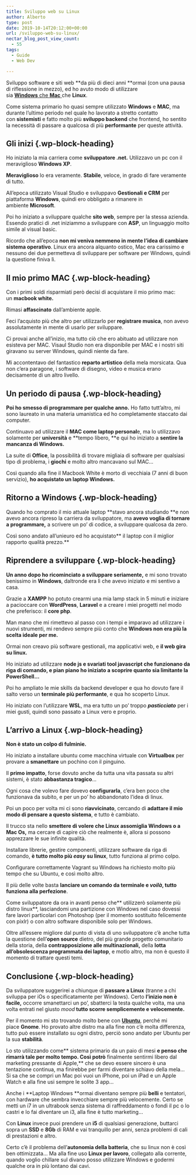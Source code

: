 ```yaml
---
title: Sviluppo web su Linux
author: Alberto
type: post
date: 2019-10-14T20:12:00+00:00
url: /sviluppo-web-su-linux/
nectar_blog_post_view_count:
  - 55
tags:
  - Guide
  - Web Dev

---
```

Sviluppo software e siti web **da più di dieci anni **ormai (con una pausa di riflessione in mezzo), ed ho avuto modo di utilizzare sia [**Windows** che **Mac** ][1]che **Linux**.

Come sistema primario ho quasi sempre utilizzato&nbsp;**Windows**&nbsp;e&nbsp;**MAC**, ma durante l’ultimo periodo nel quale ho lavorato a stretto contatto con&nbsp;**sistemisti**&nbsp;e fatto molto più&nbsp;**sviluppo backend**&nbsp;che frontend, ho sentito la necessità di passare a qualcosa di più&nbsp;**performante**&nbsp;per queste attività.

## Gli inizi {.wp-block-heading}

Ho iniziato la mia carriera come&nbsp;**sviluppatore .net.**&nbsp;Utilizzavo un pc con il meraviglioso&nbsp;**Windows XP**.

**Meraviglioso**&nbsp;lo era veramente.&nbsp;**Stabile**, veloce, in grado di fare veramente di tutto.

All’epoca utilizzato Visual Studio e sviluppavo&nbsp;**Gestionali e CRM**&nbsp;per piattaforma&nbsp;**Windows**, quindi ero obbligato a rimanere in ambiente&nbsp;**Microsoft**.

Poi ho iniziato a sviluppare qualche&nbsp;**sito web**, sempre per la stessa azienda. Essendo pratici di .net iniziammo a sviluppare con&nbsp;**ASP**, un linguaggio molto simile al visual basic.

Ricordo che all’epoca&nbsp;**non mi veniva nemmeno in mente l’idea di cambiare sistema operativo**. Linux era ancora alquanto ostico, Mac era carissimo e nessuno dei due permetteva di sviluppare per software per Windows, quindi la questione finiva lì.

## Il mio primo MAC {.wp-block-heading}

Con i primi soldi risparmiati però decisi di acquistare il mio primo mac: un&nbsp;**macbook white.**

Rimasi&nbsp;**affascinato**&nbsp;dall’ambiente apple.

Feci l’acquisto più che altro per utilizzarlo per&nbsp;**registrare musica**, non avevo assolutamente in mente di usarlo per sviluppare.

Ci provai anche all’inizio, ma tutto ciò che ero abituato ad utilizzare non esisteva per MAC. Visaul Studio non era disponibile per MAC e i nostri siti giravano su server Windows, quindi niente da fare.

Mi accontentavo del fantastico&nbsp;**reparto artistico**&nbsp;della mela morsicata. Qua non c’era paragone, i software di disegno, video e musica erano decisamente di un altro livello.

## Un periodo di pausa {.wp-block-heading}

**Poi ho smesso di programmare per qualche anno.**&nbsp;Ho fatto tutt’altro, mi sono laureato in una materia umanistica ed ho completamente staccato dai computer.

Continuavo ad utilizzare il&nbsp;**MAC come laptop personal**e, ma lo utilizzavo solamente per&nbsp;**università**&nbsp;e&nbsp;**tempo libero,&nbsp;**e qui ho iniziato a&nbsp;**sentire la mancanza di Windows.**

La suite di&nbsp;**Office**, la possibilità di trovare migliaia di software per qualsiasi tipo di problema, i&nbsp;**giochi**&nbsp;e molto altro mancavano sul MAC…

Così quando alla fine il Macbook White è morto di vecchiaia (7 anni di buon servizio),&nbsp;**ho acquistato un laptop Windows.**

## Ritorno a Windows {.wp-block-heading}

Quando ho comprato il mio attuale laptop&nbsp;**stavo ancora studiando&nbsp;**e non avevo ancora ripreso la carriera da sviluppatore, ma&nbsp;**avevo voglia di tornare a programmare,**&nbsp;a scrivere un po’ di codice, a sviluppare qualcosa da zero.

Così sono andato all’unieuro ed ho acquistato**&nbsp;il laptop con il miglior rapporto qualità prezzo.**

## Riprendere a sviluppare {.wp-block-heading}

**Un anno dopo ho ricominciato a sviluppare seriamente,**&nbsp;e mi sono trovato benissimo in&nbsp;**Windows**, daltronde era lì che avevo iniziato e mi sentivo a casa.

Grazie a&nbsp;**XAMPP**&nbsp;ho potuto crearmi una mia lamp stack in 5 minuti e iniziare a pacioccare con&nbsp;**WordPress**,&nbsp;**Laravel**&nbsp;e a creare i miei progetti nel modo che preferisco: il&nbsp;**core php**.

Man mano che mi rimettevo al passo con i tempi e imparavo ad utilizzare i nuovi strumenti, mi rendevo sempre più conto che&nbsp;**Windows non era più la scelta ideale per me.**

Ormai non creavo più software gestionali, ma applicativi web, e&nbsp;**il web gira su linux.**

Ho iniziato ad utilizzare&nbsp;**node js&nbsp;**e svariati tool&nbsp;**javascript**&nbsp;che funzionano da riga di comando, e pian piano ho iniziato a scoprire quanto sia**&nbsp;limitante la PowerShell…**

Poi ho ampliato le mie skills da backend developer e qua ho dovuto fare il salto verso un&nbsp;**terminale più performante**, e qua ho scoperto Linux.

Ho iniziato con l’utilizzare&nbsp;**WSL**, ma era tutto un po’ troppo&nbsp;_**pasticciato**_&nbsp;per i miei gusti, quindi sono passato a Linux vero e proprio.

## L’arrivo a Linux {.wp-block-heading}

**Non è stato un colpo di fulminie.**

Ho iniziato a installare ubuntu come macchina virtuale con&nbsp;**Virtualbox**&nbsp;per provare a&nbsp;**smanettare**&nbsp;un pochino con il pinguino.

Il&nbsp;**primo impatto**, forse dovuto anche da tutta una vita passata su altri sistemi, è stato&nbsp;**abbastanza tragico**…

Ogni cosa che volevo fare dovevo&nbsp;**configurarla**, c’era ben poco che funzionava da subito, e per un po’ ho abbandonato l’idea di linux.

Poi un poco per volta mi ci sono&nbsp;**riavvicinato**, cercando di&nbsp;**adattare il mio modo di pensare a questo sistema**, e tutto è cambiato.

Il trucco sta nello&nbsp;**smettere di volere che Linux assomiglia Windows o a Mac Os,**&nbsp;ma cercare di capire ciò che realmente è, allora si possono apprezzare le sue infinite qualità.

Installare librerie, gestire componenti, utilizzare software da riga di comando,&nbsp;**è tutto molto più&nbsp;_easy_&nbsp;su linux**, tutto funziona al primo colpo.

Configurare correttamente Vagrant su Windows ha richiesto molto più tempo che su Ubuntu, e così molto altro.

Il più delle volte basta&nbsp;**lanciare un comando da terminale e&nbsp;_voilà_, tutto funziona alla perfezione**.

Come sviluppatore da ora in avanti penso che**&nbsp;utilizzerò solamente più distro linux**, lasciandomi una partizione con Windows nel caso dovessi fare lavori particolari con Photoshop (per il momento sostituito felicemente con pixlr) o con altro software disponibile solo per Windows.

Oltre all’essere migliore dal punto di vista di uno sviluppatore c’è anche tutta la questione dell’**open source**&nbsp;dietro, del più grande progetto comunitario della storia, della&nbsp;**contrapposizione alle multinazionali,**&nbsp;della&nbsp;**lotta all’obsolescenza programmata dei laptop**, e motlo altro, ma non è questo il momento di trattare questi temi.

## Conclusione {.wp-block-heading}

Da sviluppatore suggerirei a chiunque di&nbsp;**passare a Linux**&nbsp;(tranne a chi sviluppa per iOs o specificatamente per Windows). Certo&nbsp;**l’inizio non è facile,**&nbsp;occorre smanettarci un po’, sbatterci la testa qualche volta, ma una volta entrati nel giusto&nbsp;_mood_**&nbsp;tutto scorre semplicemente e velocemente.**

Per il momento mi sto trovando molto bene con&nbsp;**<a href="https://www.ubuntu-it.org/" target="_blank" rel="noreferrer noopener">Ubuntu</a>**, perché mi piace&nbsp;**Gnome**. Ho provato altre distro ma alla fine non c’è molta differenza, tutto può essere installato su ogni distro, perciò sono andato per Ubuntu per la sua&nbsp;**stabilità**.

Lo sto utilizzando come**&nbsp;sistema primario da un paio di mesi&nbsp;**e penso che rimarrà tale per molto tempo. Così potrò**&nbsp;finalmente sentirmi libero dal marketing pressante di Apple,**&nbsp;che se devo essere sincero è una tentazione continua, ma finirebbe per farmi diventare schiavo della mela… Si sa che se compri un Mac poi vuoi un iPhone, poi un iPad e un Apple Watch e alla fine usi sempre le solite 3 app…

Anche i&nbsp;**Laptop Windows&nbsp;**ormai diventano sempre più&nbsp;**belli**&nbsp;e tentatori, con hardware che sembra invecchiare sempre più velocemente. Certo se metti un i7 in un ultrabook senza sistema di raffreddamento o fondi il pc o lo castri e lo fai diventare un i3, alla fine è tutto marketing…

Con&nbsp;**Linux**&nbsp;invece puoi prendere un&nbsp;**i5**&nbsp;di qualsiasi generazione, buttarci sopra un&nbsp;**SSD**&nbsp;e&nbsp;**8Gb**&nbsp;di RAM e vai tranquillo per anni, senza problemi di cali di prestazioni e altro.

Certo c’è il problema dell’**autonomia della batteria**, che su linux non è così ben ottimizzata… Ma alla fine uso&nbsp;**Linux per lavoro**, collegato alla corrente, quando voglio chillare sul divano posso utilizzare Windows e godermi qualche ora in più lontano dai cavi.

 [1]: https://albertoreineri.it/windows-vs-mac-per-sviluppo-web-la-mia-esperienza/